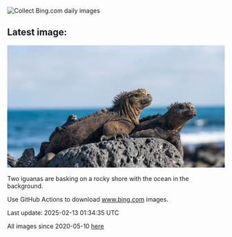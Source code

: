 ![Collect Bing.com daily images](https://github.com/counter2015/bing-daily-images/workflows/Collect%20Bing.com%20daily%20images/badge.svg)
## Latest image:
![](images/GalapagosIguana.jpg)

Two iguanas are basking on a rocky shore with the ocean in the background.

Use GitHub Actions to download www.bing.com images.

Last update: 2025-02-13 01:34:35 UTC

All images since 2020-05-10 [here](https://github.com/counter2015/bing-daily-images/tree/master/images)
